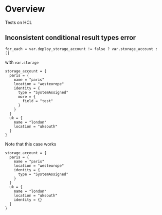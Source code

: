 # Overview
Tests on HCL

## Inconsistent conditional result types error
```
for_each = var.deploy_storage_account != false ? var.storage_account : []
```
with `var.storage`
```
storage_account = {
  paris = {
    name = "paris"
    location = "westeurope"
    identity = {
      type = "SystemAssigned"
      more = {
        field = "test"
      }
    }
  }
  uk = {
    name = "london"
    location = "uksouth"
  }
}
```

Note that this case works
```
storage_account = {
  paris = {
    name = "paris"
    location = "westeurope"
    identity = {
      type = "SystemAssigned"
    }
  }
  uk = {
    name = "london"
    location = "uksouth"
    identity = {}
  }
}
```